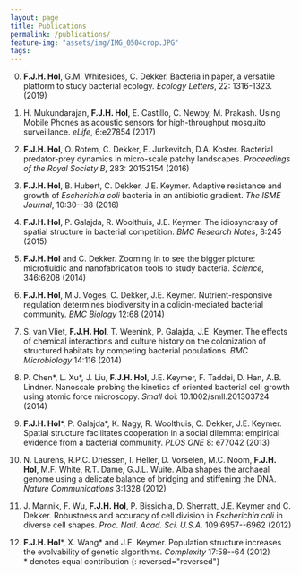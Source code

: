 ```yaml
---
layout: page
title: Publications
permalink: /publications/
feature-img: "assets/img/IMG_0504crop.JPG"
tags:
---
```


0. **F.J.H. Hol**, G.M. Whitesides, C. Dekker. Bacteria in paper,
a versatile platform to study bacterial ecology. *Ecology Letters*, 22:
1316-1323. (2019)

0. H. Mukundarajan, **F.J.H. Hol**, E. Castillo, C. Newby, M.
Prakash. Using Mobile Phones as acoustic sensors for high-throughput
mosquito surveillance. *eLife*, 6:e27854 (2017)

0. **F.J.H. Hol**, O. Rotem, C. Dekker, E. Jurkevitch, D.A.
Koster. Bacterial predator-prey dynamics in micro-scale patchy
landscapes. *Proceedings of the Royal Society B*, 283: 20152154 (2016)

0. **F.J.H. Hol**, B. Hubert, C. Dekker, J.E. Keymer. Adaptive
resistance and growth of *Escherichia coli* bacteria in an antibiotic
gradient. *The ISME Journal*, 10:30--38 (2016)

0. **F.J.H. Hol**, P. Galajda, R. Woolthuis, J.E. Keymer. The
idiosyncrasy of spatial structure in bacterial competition. *BMC
Research Notes*, 8:245 (2015)

0. **F.J.H. Hol** and C. Dekker. Zooming in to see the bigger
picture: microfluidic and nanofabrication tools to study bacteria.
*Science*, 346:6208 (2014)

0. **F.J.H. Hol**, M.J. Voges, C. Dekker, J.E. Keymer.
Nutrient-responsive regulation determines biodiversity in a
colicin-mediated bacterial community. *BMC Biology* 12:68 (2014)

0. S. van Vliet, **F.J.H. Hol**, T. Weenink, P. Galajda, J.E.
Keymer. The effects of chemical interactions and culture history on the
colonization of structured habitats by competing bacterial populations.
*BMC Microbiology* 14:116 (2014)

0. P. Chen\*, L. Xu\*, J. Liu, **F.J.H. Hol**, J.E.
Keymer, F. Taddei, D. Han, A.B. Lindner. Nanoscale probing the kinetics
of oriented bacterial cell growth using atomic force microscopy. *Small*
doi: 10.1002/smll.201303724 (2014) 

0. **F.J.H. Hol**\*, P. Galajda\*, K. Nagy, R. Woolthuis,
C. Dekker, J.E. Keymer. Spatial structure facilitates cooperation in a
social dilemma: empirical evidence from a bacterial community. *PLOS
ONE* 8: e77042 (2013)

0. N. Laurens, R.P.C. Driessen, I. Heller, D. Vorselen, M.C. Noom, **F.J.H.
Hol**, M.F. White, R.T. Dame, G.J.L. Wuite. Alba shapes the
archaeal genome using a delicate balance of bridging and stiffening the
DNA. *Nature Communications* 3:1328 (2012)

0. J. Mannik, F. Wu, **F.J.H. Hol**, P. Bissichia, D. Sherratt,
J.E. Keymer and C. Dekker. Robustness and accuracy of cell division in
*Escherichia coli* in diverse cell shapes. *Proc. Natl. Acad. Sci.
U.S.A.* 109:6957--6962 (2012)

0. **F.J.H. Hol**\*, X. Wang\* and J.E. Keymer.
Population structure increases the evolvability of genetic algorithms.
*Complexity* 17:58--64 (2012)  
\* denotes equal contribution
{: reversed="reversed"}

<!-- Type on Strap is based on Type Theme, a free and open-source theme for [Jekyll](http://jekyllrb.com/), licensed under the MIT License.

Head over to the [theme's documentation](https://github.io/sylhare/Type-on-Strap) for much more information about Type on Strap or to install this theme on your own Jekyll site.

This file is an example of a page in Jekyll, that automatically shows up in the header navigation, you can delete or modify this file freely. -->
 
